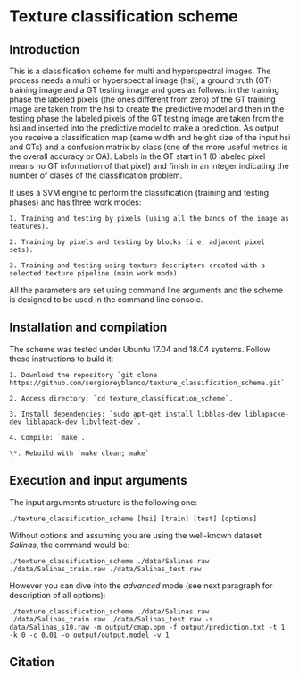 
# Texture classification scheme


## Introduction

This is a classification scheme for multi and hyperspectral images. The process needs a multi or hyperspectral image (hsi), a ground truth (GT) training image and a GT testing image and goes as follows: in the training phase the labeled pixels (the ones different from zero) of the GT training image are taken from the hsi to create the predictive model and then in the testing phase the labeled pixels of the GT testing image are taken from the hsi and inserted into the predictive model to make a prediction. As output you receive a classification map (same width and height size of the input hsi and GTs) and a confusion matrix by class (one of the more useful metrics is the overall accuracy or OA). Labels in the GT start in 1 (0 labeled pixel means no GT information of that pixel) and finish in an integer indicating the number of clases of the classification problem.

It uses a SVM engine to perform the classification (training and testing phases) and has three work modes:

	1. Training and testing by pixels (using all the bands of the image as features).

	2. Training by pixels and testing by blocks (i.e. adjacent pixel sets).

	3. Training and testing using texture descriptors created with a selected texture pipeline (main work mode).

All the parameters are set using command line arguments and the scheme is designed to be used in the command line console.


## Installation and compilation

The scheme was tested under Ubuntu 17.04 and 18.04 systems. Follow these instructions to build it:

	1. Download the repository `git clone https://github.com/sergioreyblanco/texture_classification_scheme.git`

	2. Access directory: `cd texture_classification_scheme`.

	3. Install dependencies: `sudo apt-get install libblas-dev liblapacke-dev liblapack-dev libvlfeat-dev`.

	4. Compile: `make`.

	\*. Rebuild with `make clean; make`


## Execution and input arguments

The input arguments structure is the following one:

	./texture_classification_scheme [hsi] [train] [test] [options]

Without options and assuming you are using the well-known dataset *Salinas*, the command would be:

	./texture_classification_scheme ./data/Salinas.raw ./data/Salinas_train.raw ./data/Salinas_test.raw

However you can dive into the *advanced* mode (see next paragraph for description of all options):

	./texture_classification_scheme ./data/Salinas.raw ./data/Salinas_train.raw ./data/Salinas_test.raw -s data/Salinas_s10.raw -m output/cmap.ppm -f output/prediction.txt -t 1 -k 0 -c 0.01 -o output/output.model -v 1


## Citation
